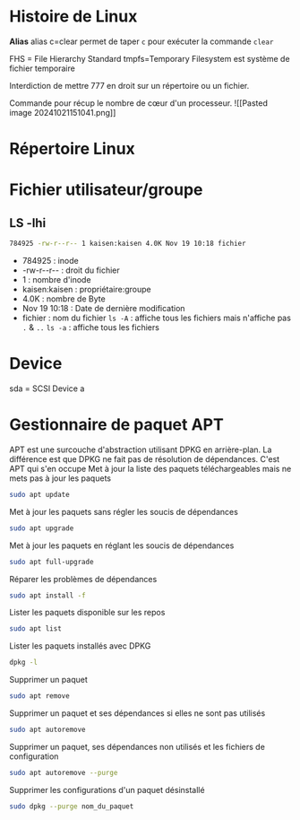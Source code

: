 # Histoire de Linux


**Alias**
alias c=clear permet de taper `c` pour exécuter la commande `clear`

FHS = File Hierarchy Standard
tmpfs=Temporary Filesystem est système de fichier temporaire 

Interdiction de mettre 777 en droit sur un répertoire ou un fichier.

Commande pour récup le nombre de cœur d'un processeur.
![[Pasted image 20241021151041.png]]
# Répertoire Linux

# Fichier utilisateur/groupe

## LS -lhi
```bash
784925 -rw-r--r-- 1 kaisen:kaisen 4.0K Nov 19 10:18 fichier
```
- 784925 : inode
- -rw-r--r-- : droit du fichier
- 1 : nombre d'inode
- kaisen:kaisen : propriétaire:groupe
- 4.0K : nombre de Byte
- Nov 19 10:18 : Date de dernière modification
- fichier : nom du fichier
`ls -A` : affiche tous les fichiers mais n'affiche pas `.`  & `..`
`ls -a` : affiche tous les fichiers

# Device
sda = SCSI Device a


# Gestionnaire de paquet APT
APT est une surcouche d'abstraction utilisant DPKG en arrière-plan. La différence est que DPKG ne fait pas de résolution de dépendances. C'est APT qui s'en occupe 
Met à jour la liste des paquets téléchargeables mais ne mets pas à jour les paquets
```bash
sudo apt update
```
Met à jour les paquets sans régler les soucis de dépendances
```bash
sudo apt upgrade
```
Met à jour les paquets en réglant les soucis de dépendances
```bash
sudo apt full-upgrade
```
Réparer les problèmes de dépendances
```bash
sudo apt install -f
```
Lister les paquets disponible sur les repos
```bash
sudo apt list
```
Lister les paquets installés avec DPKG
```bash
dpkg -l
```
Supprimer un paquet
```bash
sudo apt remove
```
Supprimer un paquet et ses dépendances si elles ne sont pas utilisés
```bash
sudo apt autoremove
```
Supprimer un paquet, ses dépendances non utilisés et les fichiers de configuration
```bash
sudo apt autoremove --purge
```
Supprimer les configurations d'un paquet désinstallé
```bash
sudo dpkg --purge nom_du_paquet
```